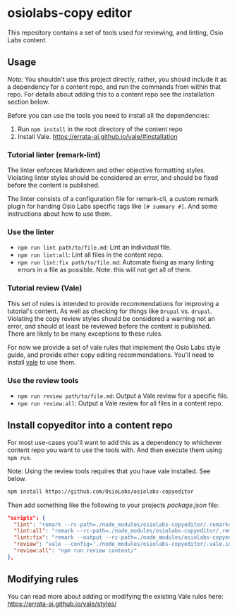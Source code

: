 # osiolabs-copy editor

This repository contains a set of tools used for reviewing, and linting, Osio Labs content.

## Usage

_Note:_ You shouldn't use this project directly, rather, you should include it as a dependency for a content repo, and run the commands from within that repo. For details about adding this to a content repo see the installation section below.

Before you can use the tools you need to install all the dependencies:

1. Run `npm install` in the root directory of the content repo
1. Install Vale. https://errata-ai.github.io/vale/#installation

### Tutorial linter (remark-lint)

The linter enforces Markdown and other objective formatting styles. Violating linter styles should be considered an error, and should be fixed before the content is published.

The linter consists of a configuration file for remark-cli, a custom remark plugin for handing Osio Labs specific tags like `[# summary #]`. And some instructions about how to use them.

### Use the linter

- `npm run lint path/to/file.md`: Lint an individual file.
- `npm run lint:all`: Lint all files in the content repo.
- `npm run lint:fix path/to/file.md`: Automate fixing as many linting errors in a file as possible. Note: this will not get all of them.

### Tutorial review (Vale)

This set of rules is intended to provide recommendations for improving a tutorial's content. As well as checking for things like `Drupal` vs. `drupal`. Violating the copy review styles should be considered a warning not an error, and should at least be reviewed before the content is published. There are likely to be many exceptions to these rules.

For now we provide a set of vale rules that implement the Osio Labs style guide, and provide other copy editing recommendations. You'll need to install [vale](https://errata-ai.github.io/vale/) to use them.

### Use the review tools

- `npm run review path/to/file.md`: Output a Vale review for a specific file.
- `npm run review:all`: Output a Vale review for all files in a content repo.

## Install copyeditor into a content repo

For most use-cases you'll want to add this as a dependency to whichever content repo you want to use the tools with. And then execute them using `npm run`.

Note: Using the review tools requires that you have vale installed. See below.

```sh
npm install https://github.com/OsioLabs/osiolabs-copyeditor
```

Then add something like the following to your projects _package.json_ file:

```json
"scripts": {
  "lint": "remark --rc-path=./node_modules/osiolabs-copyeditor/.remarkrc.yml",
  "lint:all": "remark --rc-path=./node_modules/osiolabs-copyeditor/.remarkrc.yml content/",
  "lint:fix": "remark --output --rc-path=./node_modules/osiolabs-copyeditor/.remarkrc.yml",
  "review": "vale --config='./node_modules/osiolabs-copyeditor/.vale.ini'",
  "review:all": "npm run review content/"
},
```

## Modifying rules

You can read more about adding or modifying the existing Vale rules here: https://errata-ai.github.io/vale/styles/
